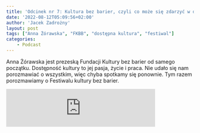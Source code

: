 ```yaml
---
title: 'Odcinek nr 7: Kultura bez barier, czyli co może się zdarzyć w drugim dniu pracy'
date: '2022-08-12T05:09:56+02:00'
author: 'Jacek Zadrożny'
layout: post
tags: ["Anna Żórawska", "FKBB", "dostępna kultura", "festiwal"]
categories:
    - Podcast
---
```

Anna Żórawska jest prezeską Fundacji Kultury bez barier od samego początku. Dostępność kultury to jej pasja, życie i praca. Nie udało się nam porozmawiać o wszystkim, więc chyba spotkamy się ponownie. Tym razem porozmawiamy o Festiwalu kultury bez barier.

<iframe src="https://anchor.fm/jaczad/embed/episodes/Kultura-bez-barier--czyli-co-moe-si-zdarzy-w-drugim-dniu-pracy-e1mcfgh" height="102px" width="400px" frameborder="0" scrolling="no"></iframe>